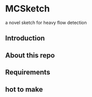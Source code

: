 # MCSketch
a novel sketch for heavy flow detection
## Introduction
## About this repo
## Requirements
## hot to make

